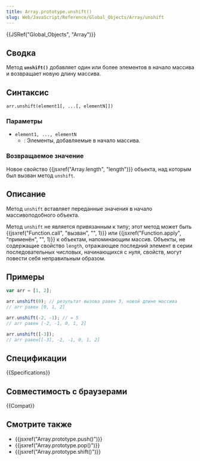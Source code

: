 ```yaml
---
title: Array.prototype.unshift()
slug: Web/JavaScript/Reference/Global_Objects/Array/unshift
---
```


{{JSRef("Global_Objects", "Array")}}

## Сводка

Метод **`unshift()`** добавляет один или более элементов в начало массива и возвращает новую длину массива.

## Синтаксис

```
arr.unshift(element1[, ...[, elementN]])
```

### Параметры

- `element1, ..., elementN`
  - : Элементы, добавляемые в начало массива.

### Возвращаемое значение

Новое свойство {{jsxref("Array.length", "length")}} объекта, над которым был вызван метод `unshift`.

## Описание

Метод `unshift` вставляет переданные значения в начало массивоподобного объекта.

Метод `unshift` не является привязанным к типу; этот метод может быть {{jsxref("Function.call", "вызван", "", 1)}} или {{jsxref("Function.apply", "применён", "", 1)}} к объектам, напоминающим массив. Объекты, не содержащие свойство `length`, отражающее последний элемент в серии последовательных числовых, начинающихся с нуля, свойств, могут повести себя неправильным образом.

## Примеры

```js
var arr = [1, 2];

arr.unshift(0); // результат вызова равен 3, новой длине массива
// arr равен [0, 1, 2]

arr.unshift(-2, -1); // = 5
// arr равен [-2, -1, 0, 1, 2]

arr.unshift([-3]);
// arr равен[[-3], -2, -1, 0, 1, 2]
```

## Спецификации

{{Specifications}}

## Совместимость с браузерами

{{Compat}}

## Смотрите также

- {{jsxref("Array.prototype.push()")}}
- {{jsxref("Array.prototype.pop()")}}
- {{jsxref("Array.prototype.shift()")}}
